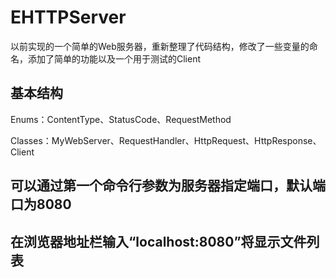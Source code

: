 # EHTTPServer

以前实现的一个简单的Web服务器，重新整理了代码结构，修改了一些变量的命名，添加了简单的功能以及一个用于测试的Client

## 基本结构

Enums：ContentType、StatusCode、RequestMethod

Classes：MyWebServer、RequestHandler、HttpRequest、HttpResponse、Client

## 可以通过第一个命令行参数为服务器指定端口，默认端口为8080
## 在浏览器地址栏输入“localhost:8080”将显示文件列表
